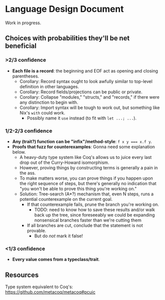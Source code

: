 # Language Design Document

Work in progress.

## Choices with probabilities they'll be net beneficial

### >2/3 confidence
- **Each file is a record**: the beginning and EOF act as opening and closing parentheses.
  - Corollary: Record syntax ought to look awfully similar to top-level definition in other languages.
  - Corollary: Record fields/projections can be public or private.
  - Corollary: Collapse "modules," "structs," and "records," if there were any distinction to begin with.
  - Corollary: Import syntax will be tough to work out, but something like Nix's `with` could work.
    - Possibly name it `use` instead (to fit with `let ...; ...`).

### 1/2-2/3 confidence
- **Any (trait?) function can be "infix"/method-style**: `f x y === x.f y`.
- **Proofs that fuzz for counterexamples**: Gonna need some explanation below.
  - A heavy-duty type system like Coq's allows us to juice every last drop out of the Curry-Howard isomorphism.
  - However, proving things by constructing terms is generally a pain in the ass.
  - To make matters worse, you can prove things if you happen upon the right sequence of steps, but
    there's generally no indication that "you won't be able to prove this thing you're working on."
  - Solution: Tree-search (A*?) mechanism that, even N steps, runs a potential counterexample on the current goal.
    - If that counterexample fails, prune the branch you're working on.
      - TODO: need to know how to save these results and/or walk back up the tree, since
        foreseeably we could be expanding nonsensical branches faster than we're cutting them
    - If all branches are cut, conclude that the statement is not provable.
      - But do *not* mark it false!

### <1/3 confidence
- **Every value comes from a typeclass/trait**.

## Resources

Type system equivalent to Coq's: <https://github.com/metacoq/metacoq#pcuic>
